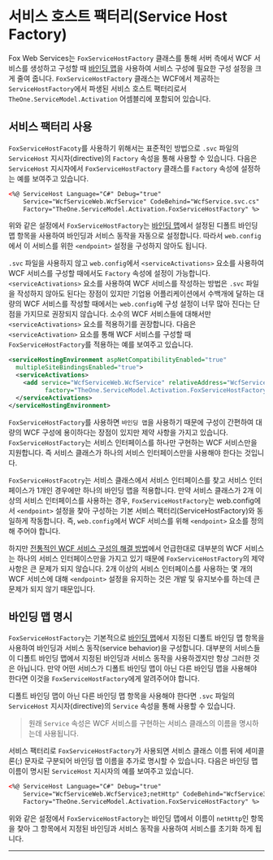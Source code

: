 # 서비스 호스트 팩터리(Service Host Factory)

Fox Web Services는 `FoxServiceHostFactory` 클래스를 통해 서버 측에서 WCF 서비스를 생성하고 구성할 때 [바인딩 맵](bindingmap.md)을 사용하여 서비스 구성에 필요한 구성 설정을 크게 줄여 줍니다. `FoxServiceHostFactory` 클래스는 WCF에서 제공하는 `ServiceHostFactory`에서 파생된 서비스 호스트 팩터리로서 `TheOne.ServiceModel.Activation` 어셈블리에 포함되어 있습니다.

## 서비스 팩터리 사용

`FoxServiceHostFacoty`를 사용하기 위해서는 표준적인 방법으로 `.svc` 파일의 `ServiceHost` 지시자(directive)의 `Factory` 속성을 통해 사용할 수 있습니다. 다음은 `ServiceHost` 지시자에서 `FoxServiceHostFactory` 클래스를 `Factory` 속성에 설정하는 예를 보여주고 있습니다.

```aspx
<%@ ServiceHost Language="C#" Debug="true"
    Service="WcfServiceWeb.WcfService" CodeBehind="WcfService.svc.cs"
    Factory="TheOne.ServiceModel.Activation.FoxServiceHostFactory" %>
```

위와 같은 설정에서 `FoxServiceHostFactory`는 [바인딩 맵](bindingmap.md)에서 설정된 디폴트 바인딩 맵 항목을 사용하여 바인딩과 서비스 동작을 자동으로 설정합니다. 따라서 `web.config`에서 이 서비스를 위한 `<endpoint>` 설정을 구성하지 않아도 됩니다.

`.svc` 파일을 사용하지 않고 `web.config`에서 `<serviceActivations>` 요소를 사용하여 WCF 서비스를 구성할 때에서도 `Factory` 속성에 설정이 가능합니다. `<serviceActivations>` 요소를 사용하여 WCF 서비스를 작성하는 방법은 `.svc` 파일을 작성하지 않아도 된다는 장점이 있지만 기업용 어플리케이션에서 수백개에 달하는 대량의 WCF 서비스를 작성할 때에서는 `web.config`에 구성 설정이 너무 많아 진다는 단점을 가지므로 권장되지 않습니다. 소수의 WCF 서비스들에 대해서만 `<serviceActivations>` 요소를 적용하기를 권장합니다. 다음은 `<serviceActivation>` 요소를 통해 WCF 서비스를 구성할 때 `FoxServiceHostFactory`를 적용하는 예를 보여주고 있습니다.

```xml
<serviceHostingEnvironment aspNetCompatibilityEnabled="true"
  multipleSiteBindingsEnabled="true">
  <serviceActivations>
    <add service="WcfServiceWeb.WcfService" relativeAddress="WcfService1.svc"
          factory="TheOne.ServiceModel.Activation.FoxServiceHostFactory"/>
  </serviceActivations>
</serviceHostingEnvironment>
```

`FoxServiceHostFactory`를 사용하면 `바인딩 맵`을 사용하기 때문에 구성이 간편하여 대량의 WCF 구성에 용이하다는 장점이 있지만 제약 사항을 가지고 있습니다. `FoxServiceHostFactory`는 서비스 인터페이스를 하나만 구현하는 WCF 서비스만을 지원합니다. 즉 서비스 클래스가 하나의 서비스 인터페이스만을 사용해야 한다는 것입니다.

`FoxServiceHostFacotry`는 서비스 클래스에서 서비스 인터페이스를 찾고 서비스 인터페이스가 1개인 경우에만 하나의 바인딩 맵을 적용합니다. 만약 서비스 클래스가 2개 이상의 서비스 인터페이스를 사용하는 경우, `FoxServiceHostFactory`는 web.config에서 `<endpoint>` 설정을 찾아 구성하는 기본 서비스 팩터리(ServiceHostFactory)와 동일하게 작동합니다. 즉, `web.config`에서 WCF 서비스를 위해 `<endpoint>` 요소를 정의해 주어야 합니다.

하지만 [전통적인 WCF 서비스 구성의 해결 방법](problems.md#해결-방법)에서 언급한대로 대부분의 WCF 서비스는 하나의 서비스 인터페이스만을 가지고 있기 때문에 `FoxServiceHostFactory`의 제약 사항은 큰 문제가 되지 않습니다. 2개 이상의 서비스 인터페이스를 사용하는 몇 개의 WCF 서비스에 대해 `<endpoint>` 설정을 유지하는 것은 개발 및 유지보수를 하는데 큰 문제가 되지 않기 때문입니다.

## 바인딩 맵 명시

`FoxServiceHostFactory`는 기본적으로 [바인딩 맵](bindingmap.md)에서 지정된 디폴트 바인딩 맵 항목을 사용하여 바인딩과 서비스 동작(service behavior)을 구성합니다. 대부분의 서비스들이 디폴트 바인딩 맵에서 지정된 바인딩과 서비스 동작을 사용하겠지만 항상 그러한 것은 아닙니다. 만약 어떤 서비스가 디폴트 바인딩 맵이 아닌 다른 바인딩 맵을 사용해야 한다면 이것을 `FoxServiceHostFactory`에게 알려주어야 합니다.

디폴트 바인딩 맵이 아닌 다른 바인딩 맵 항목을 사용해야 한다면 `.svc` 파일의 `ServiceHost` 지시자(directive)의 `Service` 속성을 통해 사용할 수 있습니다.

> 원래  `Service` 속성은 WCF 서비스를 구현하는 서비스 클래스의 이름을 명시하는데 사용됩니다.

서비스 팩터리로 `FoxServiceHostFactory`가 사용되면 서비스 클래스 이름 뒤에 세미콜론(;) 문자로 구분되어 바인딩 맵 이름을 추가로 명시할 수 있습니다. 다음은 바인딩 맵 이름이 명시된 `ServiceHost` 지시자의 예를 보여주고 있습니다.

```aspx
<%@ ServiceHost Language="C#" Debug="true"
    Service="WcfServiceWeb.WcfService3;netHttp" CodeBehind="WcfService3.svc.cs"
    Factory="TheOne.ServiceModel.Activation.FoxServiceHostFactory" %>
```

위와 같은 설정에서 `FoxServiceHostFactory`는 바인딩 맵에서 이름이 `netHttp`인 항목을 찾아 그 항목에서 지정된 바인딩과 서비스 동작을 사용하여 서비스를 초기화 하게 됩니다.

---